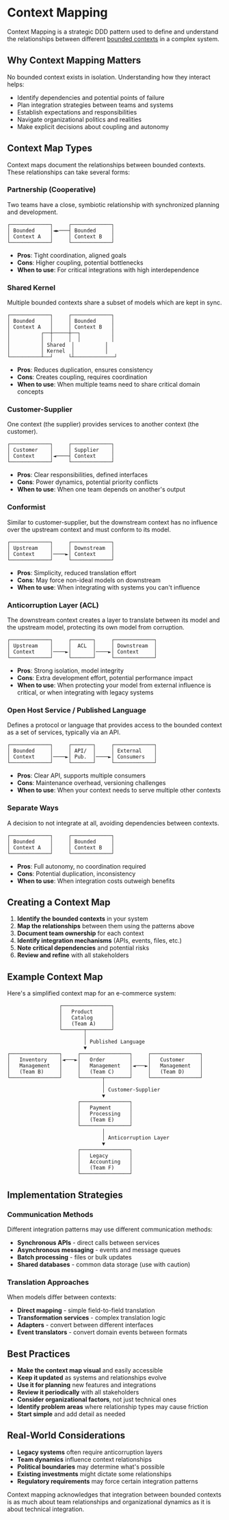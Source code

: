 # Context Mapping

Context Mapping is a strategic DDD pattern used to define and understand the relationships between different [bounded contexts](/strategic-design/bounded-contexts) in a complex system.

## Why Context Mapping Matters

No bounded context exists in isolation. Understanding how they interact helps:

- Identify dependencies and potential points of failure
- Plan integration strategies between teams and systems
- Establish expectations and responsibilities 
- Navigate organizational politics and realities
- Make explicit decisions about coupling and autonomy

## Context Map Types

Context maps document the relationships between bounded contexts. These relationships can take several forms:

### Partnership (Cooperative)

Two teams have a close, symbiotic relationship with synchronized planning and development.

```
┌─────────────┐     ┌─────────────┐
│ Bounded     │◄►───┤ Bounded     │
│ Context A   │     │ Context B   │
└─────────────┘     └─────────────┘
```

- **Pros**: Tight coordination, aligned goals
- **Cons**: Higher coupling, potential bottlenecks
- **When to use**: For critical integrations with high interdependence

### Shared Kernel

Multiple bounded contexts share a subset of models which are kept in sync.

```
┌─────────────┐     ┌─────────────┐
│ Bounded     │     │ Bounded     │
│ Context A   │     │ Context B   │
│          ┌──┼─────┼──┐          │
│          │  │     │  │          │
│          │ Shared  │          │
│          │ Kernel  │          │
└──────────┴──┘     └┴─────────────┘
```

- **Pros**: Reduces duplication, ensures consistency
- **Cons**: Creates coupling, requires coordination
- **When to use**: When multiple teams need to share critical domain concepts

### Customer-Supplier

One context (the supplier) provides services to another context (the customer).

```
┌─────────────┐     ┌─────────────┐
│ Customer    │     │ Supplier    │
│ Context     │◄────┤ Context     │
└─────────────┘     └─────────────┘
```

- **Pros**: Clear responsibilities, defined interfaces
- **Cons**: Power dynamics, potential priority conflicts
- **When to use**: When one team depends on another's output

### Conformist

Similar to customer-supplier, but the downstream context has no influence over the upstream context and must conform to its model.

```
┌─────────────┐     ┌─────────────┐
│ Upstream    │     │ Downstream  │
│ Context     │────►│ Context     │
└─────────────┘     └─────────────┘
```

- **Pros**: Simplicity, reduced translation effort
- **Cons**: May force non-ideal models on downstream
- **When to use**: When integrating with systems you can't influence

### Anticorruption Layer (ACL)

The downstream context creates a layer to translate between its model and the upstream model, protecting its own model from corruption.

```
┌─────────────┐     ┌───────┐     ┌─────────────┐
│ Upstream    │     │  ACL  │     │ Downstream  │
│ Context     │────►│       │────►│ Context     │
└─────────────┘     └───────┘     └─────────────┘
```

- **Pros**: Strong isolation, model integrity
- **Cons**: Extra development effort, potential performance impact
- **When to use**: When protecting your model from external influence is critical, or when integrating with legacy systems

### Open Host Service / Published Language

Defines a protocol or language that provides access to the bounded context as a set of services, typically via an API.

```
┌─────────────┐     ┌───────┐     ┌─────────────┐
│ Bounded     │     │ API/  │     │ External    │
│ Context     │────►│ Pub.  │────►│ Consumers   │
└─────────────┘     └───────┘     └─────────────┘
```

- **Pros**: Clear API, supports multiple consumers
- **Cons**: Maintenance overhead, versioning challenges
- **When to use**: When your context needs to serve multiple other contexts

### Separate Ways

A decision to not integrate at all, avoiding dependencies between contexts.

```
┌─────────────┐     ┌─────────────┐
│ Bounded     │     │ Bounded     │
│ Context A   │     │ Context B   │
└─────────────┘     └─────────────┘
```

- **Pros**: Full autonomy, no coordination required
- **Cons**: Potential duplication, inconsistency
- **When to use**: When integration costs outweigh benefits

## Creating a Context Map

1. **Identify the bounded contexts** in your system
2. **Map the relationships** between them using the patterns above
3. **Document team ownership** for each context
4. **Identify integration mechanisms** (APIs, events, files, etc.)
5. **Note critical dependencies** and potential risks
6. **Review and refine** with all stakeholders

## Example Context Map

Here's a simplified context map for an e-commerce system:

```
                 ┌────────────────┐
                 │   Product      │
                 │   Catalog      │
                 │   (Team A)     │
                 └───────┬────────┘
                         │
                         │ Published Language
                         ▼
┌────────────────┐     ┌────────────────┐     ┌────────────────┐
│   Inventory    │◄───►│   Order        │     │   Customer     │
│   Management   │     │   Management   │◄───►│   Management   │
│   (Team B)     │     │   (Team C)     │     │   (Team D)     │
└────────────────┘     └───────┬────────┘     └────────────────┘
                               │
                               │ Customer-Supplier
                               ▼
                       ┌────────────────┐
                       │   Payment      │
                       │   Processing   │
                       │   (Team E)     │
                       └────────────────┘
                               │
                               │ Anticorruption Layer
                               ▼
                       ┌────────────────┐
                       │   Legacy       │
                       │   Accounting   │
                       │   (Team F)     │
                       └────────────────┘
```

## Implementation Strategies

### Communication Methods

Different integration patterns may use different communication methods:

- **Synchronous APIs** - direct calls between services
- **Asynchronous messaging** - events and message queues
- **Batch processing** - files or bulk updates
- **Shared databases** - common data storage (use with caution)

### Translation Approaches

When models differ between contexts:

- **Direct mapping** - simple field-to-field translation
- **Transformation services** - complex translation logic
- **Adapters** - convert between different interfaces
- **Event translators** - convert domain events between formats

## Best Practices

- **Make the context map visual** and easily accessible
- **Keep it updated** as systems and relationships evolve
- **Use it for planning** new features and integrations
- **Review it periodically** with all stakeholders
- **Consider organizational factors**, not just technical ones
- **Identify problem areas** where relationship types may cause friction
- **Start simple** and add detail as needed

## Real-World Considerations

- **Legacy systems** often require anticorruption layers
- **Team dynamics** influence context relationships
- **Political boundaries** may determine what's possible
- **Existing investments** might dictate some relationships
- **Regulatory requirements** may force certain integration patterns

Context mapping acknowledges that integration between bounded contexts is as much about team relationships and organizational dynamics as it is about technical integration. 
